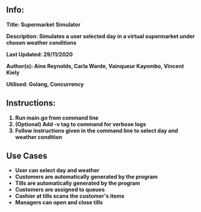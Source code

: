 <h2>Info:</h2>
<p><b>Title: Supermarket Simulator</p>
<p><b>Description: </b>Simulates a user selected day in a virtual supermarket under chosen weather conditions</p>
<p><b>Last Updated: </b>29/11/2020</p>
<p><b>Author(s): </b>Aine Reynolds, Carla Warde, Vainqueur Kayombo, Vincent Kiely</p>
<p><b>Utilised: </b>Golang, Concurrency</p>

<h2>Instructions:</h2>
<ol>
<li>Run main.go from command line</li>
<li>(Optional) Add -v tag to command for verbose logs</li>
<li>Follow instructions given in the command line to select day and weather condition</li>
</ol>

<h2>Use Cases</h2>
<ul>
<li>User can select day and weather</li>
<li>Customers are automatically generated by the program</li>
<li>Tills are automatically generated by the program</li>
<li>Customers are assigned to queues</li>
<li>Cashier at tills scans the customer's items</li>
<li>Managers can open and close tills</li>
</ul>
